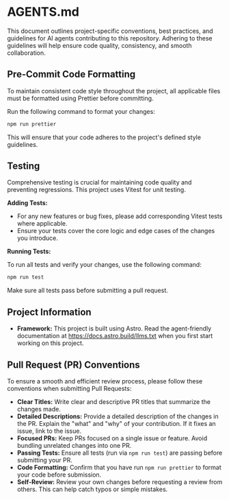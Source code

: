 # AGENTS.md

This document outlines project-specific conventions, best practices, and guidelines for AI agents contributing to this repository. Adhering to these guidelines will help ensure code quality, consistency, and smooth collaboration.

## Pre-Commit Code Formatting

To maintain consistent code style throughout the project, all applicable files must be formatted using Prettier before committing.

Run the following command to format your changes:

```bash
npm run prettier
```

This will ensure that your code adheres to the project's defined style guidelines.

## Testing

Comprehensive testing is crucial for maintaining code quality and preventing regressions. This project uses Vitest for unit testing.

**Adding Tests:**

- For any new features or bug fixes, please add corresponding Vitest tests where applicable.
- Ensure your tests cover the core logic and edge cases of the changes you introduce.

**Running Tests:**

To run all tests and verify your changes, use the following command:

```bash
npm run test
```

Make sure all tests pass before submitting a pull request.

## Project Information

- **Framework:** This project is built using Astro. Read the agent-friendly documentation at https://docs.astro.build/llms.txt when you first start working on this project.

## Pull Request (PR) Conventions

To ensure a smooth and efficient review process, please follow these conventions when submitting Pull Requests:

- **Clear Titles:** Write clear and descriptive PR titles that summarize the changes made.
- **Detailed Descriptions:** Provide a detailed description of the changes in the PR. Explain the "what" and "why" of your contribution. If it fixes an issue, link to the issue.
- **Focused PRs:** Keep PRs focused on a single issue or feature. Avoid bundling unrelated changes into one PR.
- **Passing Tests:** Ensure all tests (run via `npm run test`) are passing before submitting your PR.
- **Code Formatting:** Confirm that you have run `npm run prettier` to format your code before submission.
- **Self-Review:** Review your own changes before requesting a review from others. This can help catch typos or simple mistakes.
